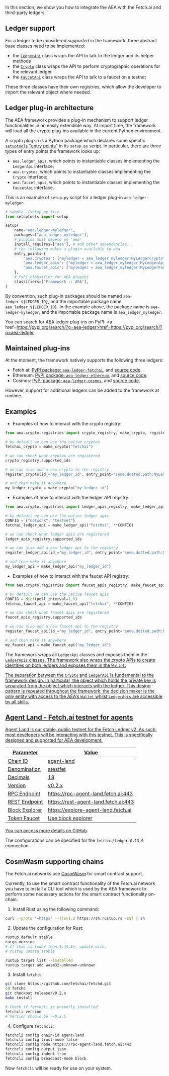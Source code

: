 In this section, we show you how to integrate the AEA with the Fetch.ai and third-party ledgers.

## Ledger support

For a ledger to be considered _supported_ in the framework, three abstract base classes need to be implemented:

- the <a href="../api/crypto/base#aea.crypto.base.LedgerApi">`LedgerApi`</a> class wraps the API to talk to the ledger and its helper methods
- the <a href="../api/crypto/base#aea.crypto.base.Crypto">`Crypto`</a> class wraps the API to perform cryptographic operations for the relevant ledger
- the <a href="../api/crypto/base#aea.crypto.base.FaucetApi">`FaucetApi`</a> class wraps the API to talk to a faucet on a testnet

These three classes have their own registries, which allow the developer to import the relevant object where needed.

## Ledger plug-in architecture

The AEA framework provides a plug-in mechanism to support ledger functionalities in 
an easily extendible way. At import time, the framework will load
all the crypto plug-ins available in the current Python environment.

A _crypto plug-in_ is a Python package which declares some specific
<a href="https://setuptools.readthedocs.io/en/latest/pkg_resources.html#entry-points">
`setuptools` "entry points"</a> in its `setup.py` script.
In particular, there are three types of entry points the framework looks up:

- `aea.ledger_apis`, which points to instantiable classes implementing the `LedgerApi` interface;
- `aea.cryptos`, which points to instantiable classes implementing the `Crypto` interface;
- `aea.faucet_apis`, which points to instantiable classes implementing the `FaucetApi` interface.

This is an example of `setup.py` script for a ledger plug-in `aea-ledger-myledger`:

```python
# sample ./setup.py file
from setuptools import setup

setup(
    name="aea-ledger-myledger",
    packages=["aea_ledger_myledger"],
    # plugins must depend on 'aea'  
    install_requires=["aea"], # add other dependencies...
    # the following makes a plugin available to aea
    entry_points={
        "aea.cryptos": ["myledger = aea_ledger_myledger:MyLedgerCrypto"],
        "aea.ledger_apis": ["myledger = aea_ledger_myledger:MyLedgerApi"],
        "aea.faucet_apis": ["myledger = aea_ledger_myledger:MyLedgerFaucetApi"],
    },
    # PyPI classifier for AEA plugins
    classifiers=["Framework :: AEA"],
)
```

By convention, such plug-in packages should be named `aea-ledger-${LEDGER_ID}`,
and the importable package name `aea_ledger_${LEDGER_ID}`.
In the example above, the package name is `aea-ledger-myledger`,
and the importable package name is `aea_ledger_myledger`.

You can search for AEA ledger plug-ins on PyPI:
<a href=https://pypi.org/search/?q=aea-ledger>href=https://pypi.org/search/?q=aea-ledger</a>

## Maintained plug-ins

At the moment, the framework natively supports the following three ledgers:

- Fetch.ai: <a href="https://pypi.org/project/aea-ledger-fetchai/">PyPI package: `aea-ledger-fetchai`</a>, and <a href="https://github.com/fetchai/agents-aea/tree/main/plugins/aea-ledger-fetchai">source code</a>.
- Ethereum: <a href="https://pypi.org/project/aea-ledger-ethereum/">PyPI package: `aea-ledger-ethereum`</a>, and <a href="https://github.com/fetchai/agents-aea/tree/main/plugins/aea-ledger-ethereum">source code</a>.
- Cosmos: <a href="https://pypi.org/project/aea-ledger-cosmos/">PyPI package: `aea-ledger-cosmos`</a>, and <a href="https://github.com/fetchai/agents-aea/tree/main/plugins/aea-ledger-cosmos">source code</a>.

However, support for additional ledgers can be added to the framework at runtime.


## Examples

- Examples of how to interact with the crypto registry:

``` python
from aea.crypto.registries import crypto_registry, make_crypto, register_crypto

# by default we can use the native cryptos
fetchai_crypto = make_crypto("fetchai")

# we can check what cryptos are registered
crypto_registry.supported_ids

# we can also add a new crypto to the registry
register_crypto(id_="my_ledger_id", entry_point="some.dotted.path:MyLedgerCrypto")

# and then make it anywhere
my_ledger_crypto = make_crypto("my_ledger_id")
```

- Examples of how to interact with the ledger API registry:

``` python
from aea.crypto.registries import ledger_apis_registry, make_ledger_api, register_ledger_api

# by default we can use the native ledger apis
CONFIG = {"network": "testnet"}
fetchai_ledger_api = make_ledger_api("fetchai", **CONFIG)

# we can check what ledger apis are registered
ledger_apis_registry.supported_ids

# we can also add a new ledger api to the registry
register_ledger_api(id_="my_ledger_id", entry_point="some.dotted.path:MyLedgerApi")

# and then make it anywhere
my_ledger_api = make_ledger_api("my_ledger_id")
```

- Examples of how to interact with the faucet API registry:

``` python
from aea.crypto.registries import faucet_apis_registry, make_faucet_api, register_faucet_api

# by default we can use the native faucet apis
CONFIG = dict(poll_interval=1.0)
fetchai_faucet_api = make_faucet_api("fetchai", **CONFIG)

# we can check what faucet apis are registered
faucet_apis_registry.supported_ids

# we can also add a new faucet api to the registry
register_faucet_api(id_="my_ledger_id", entry_point="some.dotted.path:MyLedgerFaucetApi")

# and then make it anywhere
my_faucet_api = make_faucet_api("my_ledger_id")
```

The framework wraps all `LedgerApi` classes and exposes them in the <a href="../api/crypto/ledger_apis#aea.crypto.base.LedgerApis">`LedgerApis` classes. The framework also wraps the crypto APIs to create identities on both ledgers and exposes them in the `Wallet`.

The separation between the `Crypto` and `LedgerApi` is fundamental to the framework design. In particular, the object which holds the private key is separated from the object which interacts with the ledger. This design pattern is repeated throughout the framework: the decision maker is the only entity with access to the AEA's `Wallet` whilst `LedgerApis` are accessible by all skills.

## Agent Land - Fetch.ai testnet for agents

Agent Land is our stable, public testnet for the Fetch Ledger v2. As such, most developers will be interacting with this testnet. This is specifically designed and supported for AEA development.


| Parameter      | Value                                                                      |
| -------------- | -------------------------------------------------------------------------- |
| Chain ID       | agent-land                                                                 |
| Denomination   | atestfet                                                                   |
| Decimals       | 18                                                                         |
| Version        | v0.2.x                                                                     |
| RPC Endpoint   | https://rpc-agent-land.fetch.ai:443                            |
| REST Endpoint  | https://rest-agent-land.fetch.ai:443                            |
| Block Explorer | <a href="https://explore-agent-land.fetch.ai" target="_blank">https://explore-agent-land.fetch.ai</a> |
| Token Faucet   | Use block explorer                                                         |

You can access more details on <a href="https://github.com/fetchai/networks-agentland" target="_blank">GitHub</a>.

The configurations can be specified for the `fetchai/ledger:0.13.0` connection.

## CosmWasm supporting chains

The Fetch.ai networks use <a href="https://docs.cosmwasm.com" target="_blank">CosmWasm</a> for smart contract support.

Currently, to use the smart contract functionality of the Fetch.ai network you have to install a CLI tool which is used by the AEA framework to perform some necessary actions for the smart contract functionality on-chain.

1. Install Rust using the following command:

``` bash 
curl --proto '=https' --tlsv1.2 https://sh.rustup.rs -sSf | sh
```

2. Update the configuration for Rust:

``` bash
rustup default stable
cargo version
# If this is lower than 1.44.1+, update with:
# rustup update stable

rustup target list --installed
rustup target add wasm32-unknown-unknown
```

3. Install `fetchd`:

``` bash
git clone https://github.com/fetchai/fetchd.git
cd fetchd
git checkout release/v0.2.x
make install

# Check if fetchcli is properly installed
fetchcli version
# Version should be >=0.2.5
```

4. Configure `fetchcli`:

``` bash
fetchcli config chain-id agent-land
fetchcli config trust-node false
fetchcli config node https://rpc-agent-land.fetch.ai:443
fetchcli config output json
fetchcli config indent true
fetchcli config broadcast-mode block
```

Now `fetchcli` will be ready for use on your system.
